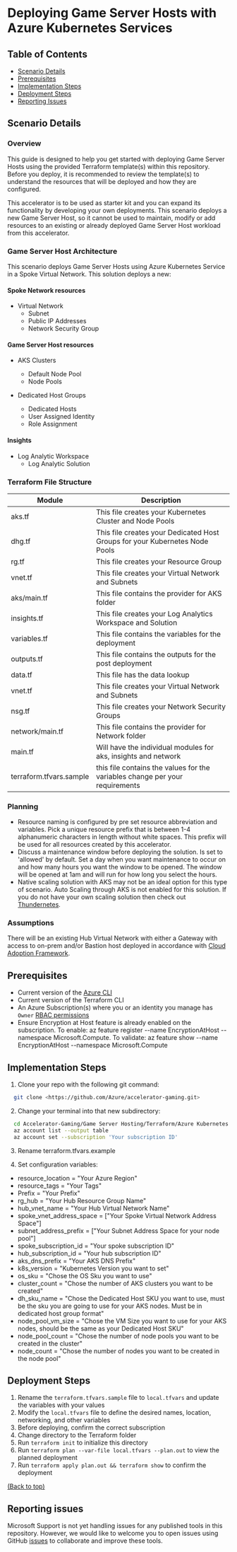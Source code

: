 # Deploying Game Server Hosts with Azure Kubernetes Services

## Table of Contents

- [Scenario Details](#scenario-details)
- [Prerequisites](#prerequisites)
- [Implementation Steps](#implementation-steps)
- [Deployment Steps](#deployment-steps)
- [Reporting Issues](#reporting-issues)

## Scenario Details

### Overview

This guide is designed to help you get started with deploying Game Server Hosts using the provided Terraform template(s) within this repository. Before you deploy, it is recommended to review the template(s) to understand the resources that will be deployed and how they are configured.

This accelerator is to be used as starter kit and you can expand its functionality by developing your own deployments. This scenario deploys a new Game Server Host, so it cannot be used to maintain, modify or add resources to an existing or already deployed Game Server Host workload from this accelerator.

### Game Server Host Architecture

This scenario deploys Game Server Hosts using Azure Kubernetes Service in a Spoke Virtual Network. This solution deploys a new:

#### Spoke Network resources

- Virtual Network
  - Subnet
  - Public IP Addresses
  - Network Security Group

#### Game Server Host resources

- AKS Clusters
  - Default Node Pool
  - Node Pools
  
- Dedicated Host Groups
  - Dedicated Hosts
  - User Assigned Identity
  - Role Assignment

#### Insights

- Log Analytic Workspace
  - Log Analytic Solution

### Terraform File Structure

| Module | Description |
| -- | -- |
| aks.tf |  This file creates your Kubernetes Cluster and Node Pools |
| dhg.tf |  This file creates your Dedicated Host Groups for your Kubernetes Node Pools |
| rg.tf |  This file creates your Resource Group |
| vnet.tf |  This file creates your Virtual Network and Subnets |
| aks/main.tf | This file contains the provider for AKS folder |
| insights.tf | This file creates your Log Analytics Workspace and Solution |
| variables.tf | This file contains the variables for the deployment |
| outputs.tf | This file contains the outputs for the post deployment |
| data.tf | This file has the data lookup |
| vnet.tf | This file creates your Virtual Network and Subnets |
| nsg.tf | This file creates your Network Security Groups |
| network/main.tf | This file contains the provider for Network folder |
| main.tf | Will have the individual modules for aks, insights and network |
| terraform.tfvars.sample | this file contains the values for the variables change per your requirements |

### Planning

- Resource naming is configured by pre set resource abbreviation and variables. Pick a unique resource prefix that is between 1-4 alphanumeric characters in length without white spaces. This prefix will be used for all resources created by this accelerator.
- Discuss a maintenance window before deploying the solution. Is set to 'allowed' by default. Set a day when you want maintenance to occur on and how many hours you want the window to be opened. The window will be opened at 1am and will run for how long you select the hours.
- Native scaling solution with AKS may not be an ideal option for this type of scenario. Auto Scaling through AKS is not enabled for this solution. If you do not have your own scaling solution then check out [Thundernetes](https://playfab.github.io/thundernetes/).

### Assumptions

There will be an existing Hub Virtual Network with either a Gateway with access to on-prem and/or Bastion host deployed in accordance with [Cloud Adoption Framework](https://learn.microsoft.com/azure/cloud-adoption-framework/ready/landing-zone/).

## Prerequisites

- Current version of the [Azure CLI](/cli/azure/install-azure-cli)
- Current version of the Terraform CLI
- An Azure Subscription(s) where you or an identity you manage has `Owner` [RBAC permissions](https://docs.microsoft.com/azure/role-based-access-control/built-in-roles#owner)
- Ensure Encryption at Host feature is already enabled on the subscription. To enable: az feature register --name EncryptionAtHost  --namespace Microsoft.Compute. To validate: az feature show --name EncryptionAtHost --namespace Microsoft.Compute

## Implementation Steps

1. Clone your repo with the following git command:

```bash
  git clone <https://github.com/Azure/accelerator-gaming.git>
```  

2. Change your terminal into that new subdirectory:

```bash
  cd Accelerator-Gaming/Game Server Hosting/Terraform/Azure Kubernetes Service
  az account list --output table
  az account set --subscription 'Your subscription ID'
```

3. Rename terraform.tfvars.example

4. Set configuration variables:

- resource_location = "Your Azure Region"
- resource_tags = "Your Tags"
- Prefix = "Your Prefix"
- rg_hub = "Your Hub Resource Group Name"
- hub_vnet_name = "Your Hub Virtual Network Name"
- spoke_vnet_address_space = ["Your Spoke Virtual Network Address Space"]
- subnet_address_prefix = ["Your Subnet Address Space for your node pool"]
- spoke_subscription_id = "Your spoke subscription ID"
- hub_subscription_id = "Your hub subscription ID"
- aks_dns_prefix = "Your AKS DNS Prefix"
- k8s_version = "Kubernetes Version you want to set"
- os_sku = "Chose the OS Sku you want to use"
- cluster_count = "Chose the number of AKS clusters you want to be created"
- dh_sku_name = "Chose the Dedicated Host SKU you want to use, must be the sku you are going to use for your AKS nodes. Must be in dedicated host group format"
- node_pool_vm_size = "Chose the VM Size you want to use for your AKS nodes, should be the same as your Dedicated Host SKU"
- node_pool_count = "Chose the number of node pools you want to be created in the cluster"
- node_count = "Chose the number of nodes you want to be created in the node pool"

## Deployment Steps

1. Rename the `terraform.tfvars.sample` file to `local.tfvars` and update the variables with your values
1. Modify the `local.tfvars` file to define the desired names, location, networking, and other variables
1. Before deploying, confirm the correct subscription
1. Change directory to the Terraform folder
1. Run `terraform init` to initialize this directory
1. Run `terraform plan --var-file local.tfvars --plan.out` to view the planned deployment
1. Run `terraform apply plan.out && terraform show` to confirm the deployment

[(Back to top)](#table-of-contents)

## Reporting issues

Microsoft Support is not yet handling issues for any published tools in this repository. However, we would like to welcome you to open issues using GitHub [issues](https://github.com/Azure/avdaccelerator/issues) to collaborate and improve these tools.
